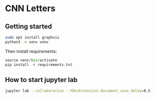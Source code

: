 # CNN Letters

## Getting started

```bash
sudo apt install graphviz
python3 -m venv venv
```

Then install requirements:

```python
source venv/bin/activate
pip install -r requirements.txt
```

## How to start jupyter lab

```bash
jupyter lab --collaborative --YDocExtension.document_save_delay=0.5
```
